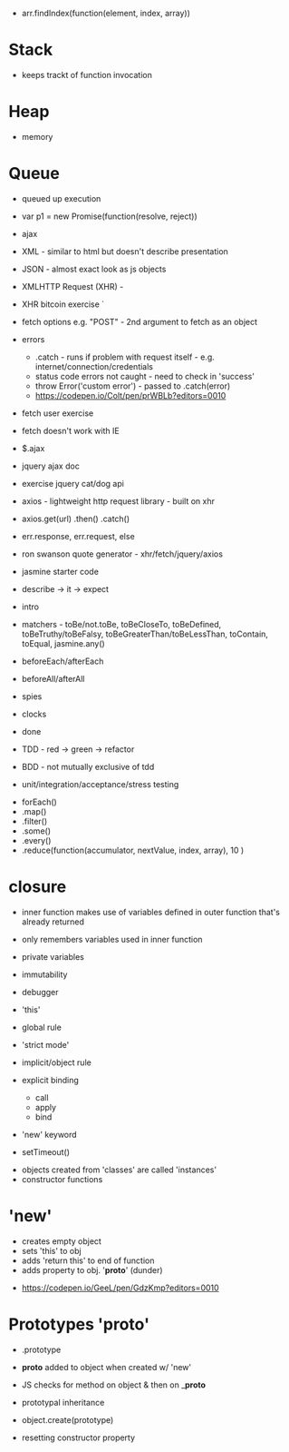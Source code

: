 <!--
ASYNC FOUNDATIONS
 -->

* arr.findIndex(function(element, index, array))

<!-- Stack & Heap -- & Queue -->
# Stack
* keeps trackt of function invocation

# Heap
* memory

# Queue
* queued up execution


<!-- Promises -->
* var p1 = new Promise(function(resolve, reject))


<!-- 
AJAX - XHR & Fetch
 -->
* ajax <!-- http://adaptivepath.org/ideas/ajax-new-approach-web-applications/ -->
* XML - similar to html but doesn't describe presentation
* JSON - almost exact look as js objects

* XMLHTTP Request (XHR) - <!-- https://codepen.io/Colt/pen/ZJBwLO?editors=0010#0 -->
* XHR bitcoin exercise <!-- https://codepen.io/GeeL/pen/WJXoGX?editors=0011 -->`

* fetch options e.g. "POST" - 2nd argument to fetch as an object
* errors
  * .catch - runs if problem with request itself - e.g. internet/connection/credentials
  * status code errors not caught - need to check in 'success' <!-- .ok -->
  * throw Error('custom error') - passed to .catch(error)
  * https://codepen.io/Colt/pen/prWBLb?editors=0010
* fetch user exercise
<!-- https://codepen.io/GeeL/pen/ZovzQo?editors=1010 -->
<!-- https://codepen.io/Colt/pen/LjzaxN -->
* fetch doesn't work with IE

<!-- 
AJAX - jQuery & Axios
 -->
 * $.ajax <!-- $.get/$.post/$.getJSON - shorthands -->
 * jquery ajax doc <!-- https://github.com/jquery/jquery/blob/731c501155ef139f53029c0e58409b80f0af3a0c/src/ajax.js -->
 * exercise jquery cat/dog api <!-- https://codepen.io/GeeL/pen/MGrKej?editors=0010 --> 

 * axios - lightweight http request library - built on xhr <!-- jquery is big library for using ajax -->
 * axios.get(url) .then() .catch() <!-- also post etc -->
 * err.response, err.request, else <!-- differentiates errors -->

 * ron swanson quote generator - xhr/fetch/jquery/axios <!-- https://codepen.io/GeeL/pen/MGrypG -->
 <!-- https://codepen.io/Colt/pen/vJpMvj?editors=1010 -->




<!-- 
TESTING W/ JASMINE
 -->
 * jasmine starter code <!-- https://codepen.io/eschoppik/pen/ZybNdo -->


* describe -> it -> expect
* intro <!-- https://codepen.io/eschoppik/pen/jmgXXK -->
* matchers - toBe/not.toBe, toBeCloseTo, toBeDefined, toBeTruthy/toBeFalsy, toBeGreaterThan/toBeLessThan, toContain, toEqual, jasmine.any()
<!-- https://codepen.io/eschoppik/pen/zwgeRr -->
* beforeEach/afterEach <!-- before/after each 'it' callback -->
* beforeAll/afterAll <!-- all tests -->

* spies
* clocks
* done
* TDD <!-- test driven development --> - red -> green -> refactor
* BDD  <!-- behaviour --> - not mutually exclusive of tdd

* unit/integration/acceptance/stress testing


<!-- 
ADVANCED ARRAY METHODS
 -->
* forEach()
* .map() <!-- creates and returns a new array -->
* .filter() <!-- if the expression evaluates to true it will be added to new array -->
* .some() <!-- if one value of array evaluates to true, true will be returned -->
* .every() <!-- if all values of array evalute to true, true will be returned -->
* .reduce(function(accumulator, nextValue, index, array), 10 <!-- optional accumulator initial val --> ) <!-- whatever is returned becomes the new value of accumulator -->

<!-- 
CLOSURES & KEYWORD 'THIS'
 -->
# closure 
  * inner function makes use of variables defined in outer function that's already returned
  * only remembers variables used in inner function
  * private variables 
  * immutability <!-- can't change value - return copy of array with .slice() -->  

 * debugger <!-- keyword that pauses execution in dev tools -->

 * 'this'
  * global rule <!-- ouside declared object (window) -inside function still window --> 
  * 'strict mode' <!-- removes ability to do bad things -->
  * implicit/object rule <!-- 'this' value is closest parent object -->
  * explicit binding <!-- call/apply/bind - only used by functions -->
    - call <!-- thisArg, a, b, ... invoked immediately -->
    - apply <!-- thisArg, [a, b, ...] invoked immediaately -->
    - bind <!-- thisArg, a, b, ... not invoked immediately - don't need to know all arguments when binding -->
  * 'new' keyword <!-- new object created - calls a function returns object -->

  * setTimeout() <!-- method on window object - global 'this' -->


<!-- 
OBJECT ORIENTED PROGRAMMING (OOP)
 -->
 * objects created from 'classes' are called 'instances'
 * constructor functions <!-- used as blueprint -->
 # 'new' 
  - creates empty object
  - sets 'this' to obj
  - adds 'return this' to end of function
  - adds property to obj. '__proto__' (dunder)
* https://codepen.io/GeeL/pen/GdzKmp?editors=0010

# Prototypes '__proto__'
* .prototype <!-- all js functions have -->
* __proto__ added to object when created w/ 'new' <!-- points to .prototype on constructor function -->
* JS checks for method on object & then on ___proto__

* prototypal inheritance  <!-- obj2 = obj1 - creates reference not copy -->
* object.create(prototype) <!-- using 'new' adds unnecessary properties -->
* resetting constructor property


    


